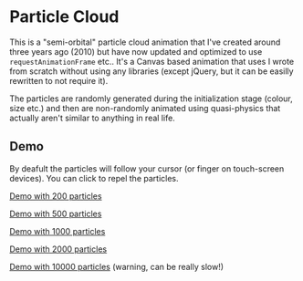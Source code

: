 Particle Cloud
==============

This is a "semi-orbital" particle cloud animation that I've created around three years ago (2010) but have now 
updated and optimized to use `requestAnimationFrame` etc.. It's a Canvas based animation that uses I wrote from 
scratch without using any libraries (except jQuery, but it can be easilly rewritten to not require it).

The particles are randomly generated during the initialization stage (colour, size etc.) and then are non-randomly 
animated using quasi-physics that actually aren't similar to anything in real life.

Demo
-----
By deafult the particles will follow your cursor (or finger on touch-screen devices). You can click to repel 
the particles.

[Demo with 200 particles](http://htmlpreview.github.com/?http://github.com/MaciekBaron/particle-cloud/blob/master/index.html)

[Demo with 500 particles](http://htmlpreview.github.com/?http://github.com/MaciekBaron/particle-cloud/blob/master/index.html?500)

[Demo with 1000 particles](http://htmlpreview.github.com/?http://github.com/MaciekBaron/particle-cloud/blob/master/index.html?1000)

[Demo with 2000 particles](http://htmlpreview.github.com/?http://github.com/MaciekBaron/particle-cloud/blob/master/index.html?2000)

[Demo with 10000 particles](http://htmlpreview.github.com/?http://github.com/MaciekBaron/particle-cloud/blob/master/index.html?10000) 
(warning, can be really slow!)
